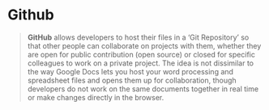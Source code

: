 # Github
> **GitHub** allows developers to host their files in a ‘Git Repository’ so that other people can collaborate on projects with them, whether they are open for public contribution (open source) or closed for specific colleagues to work on a private project. The idea is not dissimilar to the way Google Docs lets you host your word processing and spreadsheet files and opens them up for collaboration, though developers do not work on the same documents together in real time or make changes directly in the browser.